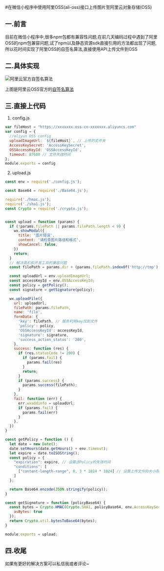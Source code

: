 #在微信小程序中使用阿里OSS(ali-oss)接口上传图片至阿里云对象存储(OSS)


## 一.前言
目前在微信小程序中,很多npm包都有兼容性问题,在前几天编码过程中遇到了阿里OSS的npm包兼容问题,试了npm以及静态资源sdk直接引用的方法都出现了问题,所以花时间实现了阿里OSS的自签名算法,直接使用API上传文件到OSS

## 二.具体实现


![阿里云官方自签名算法](https://user-gold-cdn.xitu.io/2019/8/25/16cc82bad0d0f27d?w=800&h=615&f=png&s=77546)

上图是阿里云OSS官方的[自签名算法](https://help.aliyun.com/document_detail/100669.html?spm=5176.8466029.0.0.69c91450scWicJ)

## 三.直接上代码
1. config.js
```javascript
var fileHost = "https://xxxxxxx.oss-cn-xxxxxxx.aliyuncs.com"
var config = {
  //aliyun OSS config
  uploadImageUrl: `${fileHost}`, // 上传的文件夹 
  AccessKeySecret: 'AccessKeySecret',
  OSSAccessKeyId: 'OSSAccessKeyId',
  timeout: 87600 // 文件失效时间
};
module.exports = config
```
2. upload.js
```javascript
const env = require('./config.js');

const Base64 = require('./Base64.js');

require('./hmac.js');
require('./sha1.js');
const Crypto = require('./crypto.js');


const upload = function (params) {
  if (!params.filePath || params.filePath.length < 9) {
    wx.showModal({
      title: '图片错误',
      content: '请检查图片路径和格式',
      showCancel: false,
    })
    return;
  }
  // 解决真机和开发工具的兼容问题
  const filePath = params.dir + (params.filePath.indexOf('http://tmp') > -1 ? params.filePath.replace('http://tmp', '') : params.filePath.replace('wxfile://tmp_', '/'))

  const uploadUrl = env.uploadImageUrl;
  const accessKeyId = env.OSSAccessKeyId;
  const policy = getPolicy();
  const signature = getSignature(policy);

  wx.uploadFile({
    url: uploadUrl,
    filePath: params.filePath,
    name: 'file',
    formData: {
      'key': filePath, // 服务利用key找到文件
      'policy': policy,
      'OSSAccessKeyId': accessKeyId,
      'signature': signature,
      'success_action_status': '200',
    },
    success: function (res) {
      if (res.statusCode != 200) {
        if (params.fail) {
          params.fail(res)
        }
        return;
      }
      if (params.success) {
        params.success(filePath);
      }
    },
    fail: function (err) {
      err.wxaddinfo = uploadUrl;
      if (params.fail) {
        params.fail(err)
      }
    },
  })
}

const getPolicy = function () {
  let date = new Date();
  date.setHours(date.getHours() + env.timeout);
  let expire = date.toISOString();
  const policy = {
    "expiration": expire, // 设置该Policy的失效时间
    "conditions": [
      ["content-length-range", 0, 3 * 1024 * 1024] // 设置上传文件的大小限制
    ]
  };

  return Base64.encode(JSON.stringify(policy));
}

const getSignature = function (policyBase64) {
  const bytes = Crypto.HMAC(Crypto.SHA1, policyBase64, env.AccessKeySecret, {
    asBytes: true
  });
  return Crypto.util.bytesToBase64(bytes);
}

module.exports = upload;
```

## 四.收尾
如果有更好的解决方案可以私信我或者评论~



